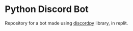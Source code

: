# Python Discord Bot

Repository for a bot made using [discordpy](https://discordpy.readthedocs.io/) library, in replit.